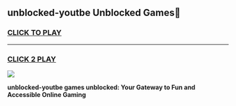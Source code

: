 
## unblocked-youtbe Unblocked Games👋
<h3>
<a href="https://news.freeplayer.one?title=unblocked-youtbe&ref=16F">CLICK TO PLAY</a></h3>
<hr>

<h3>
<a href="https://news.freeplayer.one?title=unblocked-youtbe&ref=16F">CLICK 2 PLAY</a>
  
</h3>

<a href="https://news.freeplayer.one?title=unblocked-youtbe&ref=16F/"><img src="https://clearcache.store/games.png"></a>


**unblocked-youtbe games unblocked: Your Gateway to Fun and Accessible Online Gaming**
